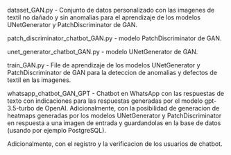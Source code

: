 dataset_GAN.py - Сonjunto de datos personalizado con las imagenes de textil no dañado y sin anomalias para el aprendizaje de los modelos UNetGenerator y PatchDiscriminator de GAN.

patch_discriminator_chatbot_GAN.py - modelo PatchDiscriminator de GAN.

unet_generator_chatbot_GAN.py - modelo UNetGenerator de GAN.

train_GAN.py - File de aprendizaje de los modelos UNetGenerator y PatchDiscriminator de GAN para la deteccion de anomalias y defectos de textil en las imagenes.

whatsapp_chatbot_GAN_GPT - Chatbot en WhatsApp con las respuestas de texto con indicaciones para las respuestas generadas por el modelo gpt-3.5-turbo de OpenAI. Adicionalmente, con la posibilidad de generacion de heatmaps generadas por los modelos UNetGenerator y PatchDiscriminator en respuesta a una imagen de entrada y guardandolas en la base de datos (usando por ejemplo PostgreSQL).

Adicionalmente, con el registro y la verificacion de los usuarios de chatbot. 
